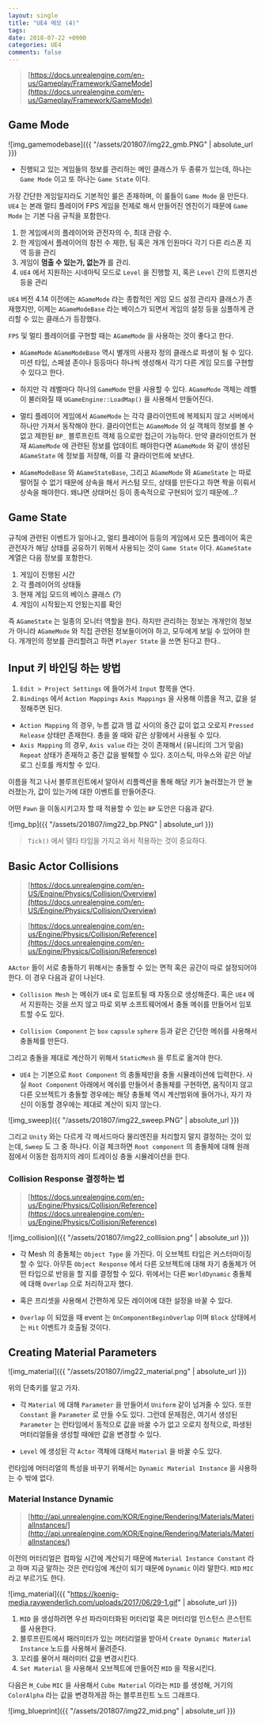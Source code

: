 ```yaml
---
layout: single
title: "UE4 메모 (4)"
tags: 
date: 2018-07-22 +0900
categories: UE4
comments: false
---
```

<script type="text/javascript"
    src="http://cdn.mathjax.org/mathjax/latest/MathJax.js?config=TeX-AMS-MML_HTMLorMML">
</script>

> [https://docs.unrealengine.com/en-us/Gameplay/Framework/GameMode](https://docs.unrealengine.com/en-us/Gameplay/Framework/GameMode)

## Game Mode

![img_gamemodebase]({{ "/assets/201807/img22_gmb.PNG" | absolute_url }})

* 진행되고 있는 게임들의 정보를 관리하는 메인 클래스가 두 종류가 있는데, 하나는 `Game Mode` 이고 또 하나는 `Game State` 이다.

가장 간단한 게임일지라도 기본적인 룰은 존재하며, 이 룰들이 `Game Mode` 을 만든다. `UE4` 는 본래 멀티 플레이어 FPS 게임을 전제로 해서 만들어진 엔진이기 때문에 `Game Mode` 는 기본 다음 규칙을 포함한다.

1. 한 게임에서의 플레이어와 관전자의 수, 최대 관람 수.
2. 한 게임에서 플레이어의 참전 수 제한, 팀 혹은 개개 인원마다 각기 다른 리스폰 지역 등을 관리
3. 게임이 **멈출 수 있는가, 없는가** 를 관리.
4. `UE4` 에서 지원하는 시네마틱 모드로 `Level` 을 진행할 지, 혹은 `Level` 간의 트랜지션 등을 관리

`UE4` 버전 4.14 이전에는 `AGameMode` 라는 종합적인 게임 모드 설정 관리자 클래스가 존재했지만, 이제는 `AGameModeBase` 라는 베이스가 되면서 게임의 설정 등을 심플하게 관리할 수 있는 클래스가 등장했다. 

`FPS` 및 멀티 플레이어를 구현할 때는 `AGameMode` 을 사용하는 것이 좋다고 한다.

* `AGameMode` `AGameModeBase` 역시 별개의 사용자 정의 클래스로 파생이 될 수 있다. 미션 타입, 스페셜 존이나 등등마다 하나씩 생성해서 각기 다른 게임 모드를 구현할 수 있다고 한다. 

* 하지만 각 레벨마다 하나의 `GameMode` 만을 사용할 수 있다. `AGameMode` 객체는 레벨이 불러와질 때 `UGameEngine::LoadMap()` 을 사용해서 만들어진다.

* 멀티 플레이어 게임에서 `AGameMode` 는 각각 클라이언트에 복제되지 않고 서버에서 하나만 가져서 동작해야 한다. 클라이언트는 `AGameMode` 의 실 객체의 정보를 볼 수 없고 제한된 `BP_` 블루프린트 객체 등으로만 접근이 가능하다. 만약 클라이언트가 현재 `AGameMode` 에 관련된 정보를 업데이트 해야한다면 `AGameMode` 와 같이 생성된 `AGameState` 에 정보를 저장해, 이를 각 클라이언트에 보낸다.

* `AGameModeBase` 와 `AGameStateBase`, 그리고 `AGameMode` 와 `AGameState` 는 따로 떨어질 수 없기 때문에 상속을 해서 커스텀 모드, 상태를 만든다고 하면 짝을 이뤄서 상속을 해야한다. 왜냐면 상태머신 등이 종속적으로 구현되어 있기 때문에...?

## Game State

규칙에 관련된 이벤트가 일어나고, 멀티 플레이어 등등의 게임에서 모든 플레이어 혹은 관전자가 해당 상태를 공유하기 위해서 사용되는 것이 `Game State` 이다. `AGameState` 계열은 다음 정보를 포함한다.

1. 게임이 진행된 시간
2. 각 플레이어의 상태들
3. 현재 게임 모드의 베이스 클래스 (?)
4. 게임이 시작됬는지 안됬는지를 확인

즉 `AGameState` 는 일종의 모니터 역할을 한다. 하지만 관리하는 정보는 개개인의 정보가 아니라 `AGameMode` 와 직접 관련된 정보들이어야 하고, 모두에게 보일 수 있어야 한다. 개개인의 정보를 관리할려고 하면 `Player State` 을 쓰면 된다고 한다..

## Input 키 바인딩 하는 방법

1. `Edit > Project Settings` 에 들어가서 `Input` 항목을 연다.
2. `Bindings` 에서 `Action Mappings` `Axis Mappings` 을 사용해 이름을 적고, 값을 설정해주면 된다.

* `Action Mapping` 의 경우, 누름 값과 뗌 값 사이의 중간 값이 없고 오로지 `Pressed` `Release` 상태만 존재한다. 총을 쏠 때와 같은 상황에서 사용될 수 있다.
* `Axis Mapping` 의 경우, `Axis value` 라는 것이 존재해서 (유니티의 그거 맞음) `Repeat` 상태가 존재하고 중간 값을 발췌할 수 있다. 조이스틱, 마우스와 같은 아날로그 신호를 캐치할 수 있다.

이름을 적고 나서 블루프린트에서 알아서 리플렉션을 통해 해당 키가 눌러졌는가 안 눌러졌는가, 값이 있는가에 대한 이벤트를 만들어준다.

어떤 `Pawn` 을 이동시키고자 할 때 적용할 수 있는 `BP` 도안은 다음과 같다.

![img_bp]({{ "/assets/201807/img22_bp.PNG" | absolute_url }})

> `Tick()` 에서 델타 타임을 가지고 와서 적용하는 것이 중요하다.

## Basic Actor Collisions

> [https://docs.unrealengine.com/en-US/Engine/Physics/Collision/Overview](https://docs.unrealengine.com/en-US/Engine/Physics/Collision/Overview)

> [https://docs.unrealengine.com/en-us/Engine/Physics/Collision/Reference](https://docs.unrealengine.com/en-us/Engine/Physics/Collision/Reference)

`AActor` 들이 서로 충돌하기 위해서는 충돌할 수 있는 면적 혹은 공간이 따로 설정되어야 한다. 이 경우 다음과 같이 나뉜다.

* `Collision Mesh` 는 메쉬가 `UE4` 로 임포트될 때 자동으로 생성해준다. 혹은 `UE4` 에서 지원하는 것을 쓰지 않고 따로 외부 소프트웨어에서 충돌 메쉬를 만들어서 임포트할 수도 있다. 

* `Collision Component` 는 `box` `capsule` `sphere` 등과 같은 간단한 메쉬를 사용해서 충돌체를 만든다.

그리고 충돌을 제대로 계산하기 위해서 `StaticMesh` 을 루트로 옮겨야 한다.

* `UE4` 는 기본으로 `Root Component` 의 충돌체만을 충돌 시뮬레이션에 입력한다. 사실 `Root Component` 아래에서 메쉬를 만들어서 충돌체를 구현하면, 움직이지 않고 다른 오브젝트가 충돌할 경우에는 해당 충돌체 역시 계산범위에 들어가나, 자기 자신이 이동할 경우에는 제대로 계산이 되지 않는다.

![img_sweep]({{ "/assets/201807/img22_sweep.PNG" | absolute_url }})

그리고 `Unity` 와는 다르게 각 메서드마다 물리엔진을 처리할지 말지 결정하는 것이 있는데, `Sweep` 도 그 중 하나다. 이걸 체크하면 `Root component` 의 충돌체에 대해 원래 점에서 이동한 점까지의 레이 트레이싱 충돌 시뮬레이션을 한다.

### Collision Response 결정하는 법

> [https://docs.unrealengine.com/en-us/Engine/Physics/Collision/Reference](https://docs.unrealengine.com/en-us/Engine/Physics/Collision/Reference)

![img_collision]({{ "/assets/201807/img22_colllision.png" | absolute_url }})

* 각 Mesh 의 충돌체는 `Object Type` 을 가진다. 이 오브젝트 타입은 커스터마이징 할 수 있다. 아무튼 `Object Response` 에서 다른 오브젝트에 대해 자기 충돌체가 어떤 타입으로 반응을 할 지를 결정할 수 있다. 위에서는 다른 `WorldDynamic` 충돌체에 대해 `Overlap` 으로 처리하고자 했다.

* 혹은 프리셋을 사용해서 간편하게 모든 레이어에 대한 설정을 바꿀 수 있다.

* `Overlap` 이 되었을 때 event 는 `OnComponentBeginOverlap` 이며 `Block` 상태에서는 `Hit` 이벤트가 호출될 것이다.

## Creating Material Parameters

![img_material]({{ "/assets/201807/img22_material.png" | absolute_url }})

위의 단축키를 알고 가자.

* 각 `Material` 에 대해 `Parameter` 을 만들어서 `Uniform` 같이 넘겨줄 수 있다. 또한 `Constant` 을 `Parameter` 로 만들 수도 있다. 그런데 문제점은, 여기서 생성된 `Parameter` 는 런타임에서 동적으로 값을 바꿀 수가 없고 오로지 정적으로, 파생된 머터리얼들을 생성할 때에만 값을 변경할 수 있다.

* `Level` 에 생성된 각 `Actor` 객체에 대해서 `Material` 을 바꿀 수도 있다.

런타임에 머터리얼의 특성을 바꾸기 위해서는 `Dynamic Material Instance` 을 사용하는 수 밖에 없다.

### Material Instance Dynamic

> [http://api.unrealengine.com/KOR/Engine/Rendering/Materials/MaterialInstances/](http://api.unrealengine.com/KOR/Engine/Rendering/Materials/MaterialInstances/)

이전의 머터리얼은 컴파일 시간에 계산되기 때문에 `Material Instance Constant` 라고 하며 지금 말하는 것은 런타임에 계산이 되기 때문에 `Dynamic` 이라 말한다. `MID` `MIC` 라고 부르기도 한다.

![img_material]({{ "https://koenig-media.raywenderlich.com/uploads/2017/06/29-1.gif" | absolute_url }})

1. `MID` 을 생성하려면 우선 파라미터화된 머터리얼 혹은 머터리얼 인스턴스 콘스턴트를 사용한다.
2. 블루프린트에서 패러미터가 있는 머터리얼을 받아서 `Create Dynamic Material Instance` 노드를 사용해서 물려준다. 
3. 꼬리를 물어서 패러미터 값을 변경시킨다.
4. `Set Material` 을 사용해서 오브젝트에 만들어진 `MID` 을 적용시킨다.

다음은 `M_Cube` `MIC` 을 사용해서 `Cube Material` 이라는 `MID` 를 생성해, 거기의 `ColorAlpha` 라는 값을 변경하게끔 하는 블루프린트 노드 그래프다.

![img_blueprint]({{ "/assets/201807/img22_mid.png" | absolute_url }})

